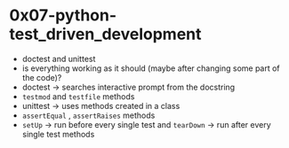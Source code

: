 # 0x07-python-test_driven_development

* doctest and unittest
* is everything working as it should (maybe after changing some part of the code)?
* doctest -> searches interactive prompt from the docstring
* `testmod` and `testfile` methods
* unittest -> uses methods created in a class
* `assertEqual` , `assertRaises` methods
* `setUp` -> run before every single test and `tearDown` -> run after every single test methods
